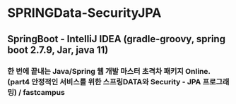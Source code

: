 # SPRINGData-SecurityJPA
## SpringBoot - IntelliJ IDEA (gradle-groovy, spring boot 2.7.9, Jar, java 11)
### 한 번에 끝내는 Java/Spring 웹 개발 마스터 초격차 패키지 Online. (part4 안정적인 서비스를 위한 스프링DATA와 Security - JPA 프로그래밍) / fastcampus
